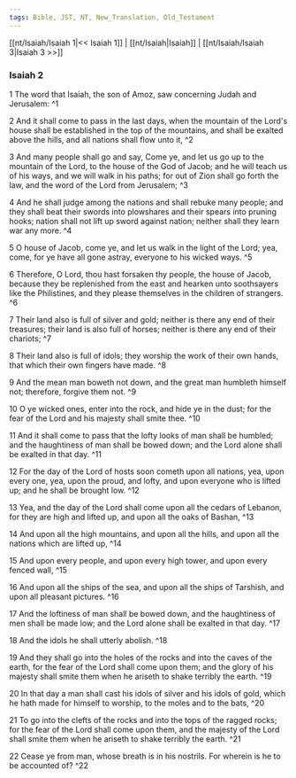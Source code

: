 ```yaml
---
tags: Bible, JST, NT, New_Translation, Old_Testament
---
```


[[nt/Isaiah/Isaiah 1|<< Isaiah 1]] | [[nt/Isaiah|Isaiah]] | [[nt/Isaiah/Isaiah 3|Isaiah 3 >>]]

### Isaiah 2

1 The word that Isaiah, the son of Amoz, saw concerning Judah and Jerusalem:  ^1

2 And it shall come to pass in the last days, when the mountain of the Lord\'s house shall be established in the top of the mountains, and shall be exalted above the hills, and all nations shall flow unto it,  ^2

3 And many people shall go and say, Come ye, and let us go up to the mountain of the Lord, to the house of the God of Jacob; and he will teach us of his ways, and we will walk in his paths; for out of Zion shall go forth the law, and the word of the Lord from Jerusalem;  ^3

4 And he shall judge among the nations and shall rebuke many people; and they shall beat their swords into plowshares and their spears into pruning hooks; nation shall not lift up sword against nation; neither shall they learn war any more.  ^4

5 O house of Jacob, come ye, and let us walk in the light of the Lord; yea, come, for ye have all gone astray, everyone to his wicked ways.  ^5

6 Therefore, O Lord, thou hast forsaken thy people, the house of Jacob, because they be replenished from the east and hearken unto soothsayers like the Philistines, and they please themselves in the children of strangers.  ^6

7 Their land also is full of silver and gold; neither is there any end of their treasures; their land is also full of horses; neither is there any end of their chariots;  ^7

8 Their land also is full of idols; they worship the work of their own hands, that which their own fingers have made.  ^8

9 And the mean man boweth not down, and the great man humbleth himself not; therefore, forgive them not.  ^9

10 O ye wicked ones, enter into the rock, and hide ye in the dust; for the fear of the Lord and his majesty shall smite thee.  ^10

11 And it shall come to pass that the lofty looks of man shall be humbled; and the haughtiness of man shall be bowed down; and the Lord alone shall be exalted in that day.  ^11

12 For the day of the Lord of hosts soon cometh upon all nations, yea, upon every one, yea, upon the proud, and lofty, and upon everyone who is lifted up; and he shall be brought low.  ^12

13 Yea, and the day of the Lord shall come upon all the cedars of Lebanon, for they are high and lifted up, and upon all the oaks of Bashan,  ^13

14 And upon all the high mountains, and upon all the hills, and upon all the nations which are lifted up,  ^14

15 And upon every people, and upon every high tower, and upon every fenced wall,  ^15

16 And upon all the ships of the sea, and upon all the ships of Tarshish, and upon all pleasant pictures.  ^16

17 And the loftiness of man shall be bowed down, and the haughtiness of men shall be made low; and the Lord alone shall be exalted in that day.  ^17

18 And the idols he shall utterly abolish.  ^18

19 And they shall go into the holes of the rocks and into the caves of the earth, for the fear of the Lord shall come upon them; and the glory of his majesty shall smite them when he ariseth to shake terribly the earth.  ^19

20 In that day a man shall cast his idols of silver and his idols of gold, which he hath made for himself to worship, to the moles and to the bats,  ^20

21 To go into the clefts of the rocks and into the tops of the ragged rocks; for the fear of the Lord shall come upon them, and the majesty of the Lord shall smite them when he ariseth to shake terribly the earth.  ^21

22 Cease ye from man, whose breath is in his nostrils. For wherein is he to be accounted of?  ^22

 
